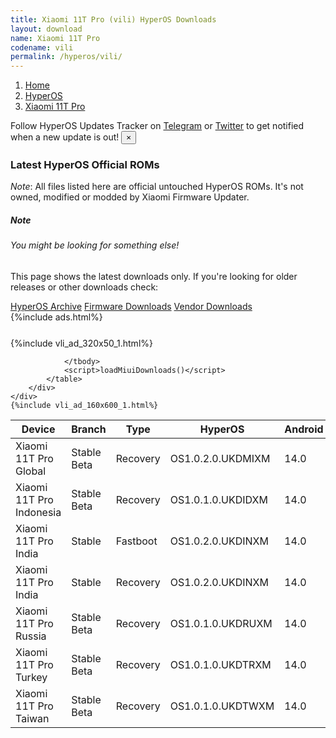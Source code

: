```yaml
---
title: Xiaomi 11T Pro (vili) HyperOS Downloads
layout: download
name: Xiaomi 11T Pro
codename: vili
permalink: /hyperos/vili/
---
```

<nav aria-label="breadcrumb">
    <ol class="breadcrumb">
        <li class="breadcrumb-item"><a href="/">Home</a></li>
        <li class="breadcrumb-item"><a href="/hyperos/">HyperOS</a></li>
        <li class="breadcrumb-item active" aria-current="page"><a href="/hyperos/vili/">Xiaomi 11T Pro</a></li>
    </ol>
</nav>
<div class="alert alert-primary alert-dismissible fade show" role="alert">
    Follow HyperOS Updates Tracker on <a href="https://t.me/MIUIUpdatesTracker" class="alert-link">Telegram</a>
     or <a href="https://twitter.com/MiFwUpdater" class="alert-link">Twitter</a> to get notified when a new update is out!
    <button type="button" class="close" data-dismiss="alert" aria-label="Close">
        <span aria-hidden="true">&times;</span>
    </button>
</div>

### Latest HyperOS Official ROMs
*Note*: All files listed here are official untouched HyperOS ROMs. It's not owned, modified or modded by Xiaomi Firmware Updater.
<div class="card">
  <div class="card-body">
    <h5 class="card-title">Note</h5>
    <h6 class="card-subtitle mb-2 text-muted">You might be looking for something else!</h6>
    <p class="card-text">This page shows the latest downloads only.
     If you're looking for older releases or other downloads check:</p>
    <a href="/archive/hyperos/vili/" class="card-link">HyperOS Archive</a>
    <a href="/firmware/vili/" class="card-link">Firmware Downloads</a>
    <a href="/vendor/vili/" class="card-link">Vendor Downloads</a>
  </div>
</div>
{%include ads.html%}
<div class="row justify-content-center">
    <div class="col-10">
        <div class="table-responsive-md" style="margin-top: 25px;">
            {%include vli_ad_320x50_1.html%}
            <table id="miui" class="display dt-responsive nowrap compact table table-striped table-hover table-sm">
                <thead class="thead-dark">
                    <tr>
                        <th data-ref="device">Device</th>
                        <th data-ref="branch">Branch</th>
                        <th data-ref="type">Type</th>
                        <th data-ref="miui">HyperOS</th>
                        <th data-ref="android">Android</th>
                        <th data-ref="size">Size</th>
                        <th data-ref="size">Date</th>
                        <th data-ref="link">Link</th>
                    </tr>
                </thead>
                <tbody>
                <tr><td>Xiaomi 11T Pro Global</td><td>Stable Beta</td><td>Recovery</td><td>OS1.0.2.0.UKDMIXM</td><td>14.0</td><td>5.3 GB</td><td>2024-05-06</td><td><a href="/hyperos/vili/stable beta/OS1.0.2.0.UKDMIXM/">Download</a></td></tr>
<tr><td>Xiaomi 11T Pro Indonesia</td><td>Stable Beta</td><td>Recovery</td><td>OS1.0.1.0.UKDIDXM</td><td>14.0</td><td>5.0 GB</td><td>2024-05-14</td><td><a href="/hyperos/vili/stable beta/OS1.0.1.0.UKDIDXM/">Download</a></td></tr>
<tr><td>Xiaomi 11T Pro India</td><td>Stable</td><td>Fastboot</td><td>OS1.0.2.0.UKDINXM</td><td>14.0</td><td>5.9 GB</td><td>2024-04-23</td><td><a href="/hyperos/vili/stable/OS1.0.2.0.UKDINXM/">Download</a></td></tr>
<tr><td>Xiaomi 11T Pro India</td><td>Stable</td><td>Recovery</td><td>OS1.0.2.0.UKDINXM</td><td>14.0</td><td>5.2 GB</td><td>2024-05-06</td><td><a href="/hyperos/vili/stable/OS1.0.2.0.UKDINXM/">Download</a></td></tr>
<tr><td>Xiaomi 11T Pro Russia</td><td>Stable Beta</td><td>Recovery</td><td>OS1.0.1.0.UKDRUXM</td><td>14.0</td><td>5.0 GB</td><td>2024-05-14</td><td><a href="/hyperos/vili/stable beta/OS1.0.1.0.UKDRUXM/">Download</a></td></tr>
<tr><td>Xiaomi 11T Pro Turkey</td><td>Stable Beta</td><td>Recovery</td><td>OS1.0.1.0.UKDTRXM</td><td>14.0</td><td>5.2 GB</td><td>2024-05-17</td><td><a href="/hyperos/vili/stable beta/OS1.0.1.0.UKDTRXM/">Download</a></td></tr>
<tr><td>Xiaomi 11T Pro Taiwan</td><td>Stable Beta</td><td>Recovery</td><td>OS1.0.1.0.UKDTWXM</td><td>14.0</td><td>4.9 GB</td><td>2024-05-17</td><td><a href="/hyperos/vili/stable beta/OS1.0.1.0.UKDTWXM/">Download</a></td></tr>

                </tbody>
                <script>loadMiuiDownloads()</script>
            </table>
        </div>
    </div>
    {%include vli_ad_160x600_1.html%}
</div>

